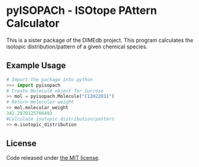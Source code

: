 # pyISOPACh - ISOtope PAttern Calculator

This is a sister package of the DIMEdb project. This program calculates the isotopic distribution/pattern of a given chemical species.

## Example Usage

```python
# Import the package into python
>>> import pyisopach
# Create Molecule object for Sucrose
>> mol = pyisopach.Molecule("C12H22O11")
# Return molecular weight
>> mol.molecular_weight
342.2970125766493
#Calculate isotopic distribution/pattern
>> m.isotopic_distribution
```


## License
Code released under [the MIT license](https://github.com/AberystwythSystemsBio/pyisopach/blob/master/LICENSE).
